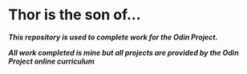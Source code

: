 # Thor is the son of...

___This repository is used to complete work for the Odin Project.___

___All work completed is mine but all projects are provided by the Odin Project online curriculum___
